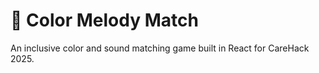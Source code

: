 # 🎵 Color Melody Match

An inclusive color and sound matching game built in React for CareHack 2025.
